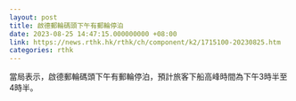 ```yaml
---
layout: post
title: 啟德郵輪碼頭下午有郵輪停泊　
date: 2023-08-25 14:47:15.000000000 +08:00
link: https://news.rthk.hk/rthk/ch/component/k2/1715100-20230825.htm
categories: rthk
---
```


當局表示，啟德郵輪碼頭下午有郵輪停泊，預計旅客下船高峰時間為下午3時半至4時半。
